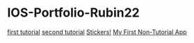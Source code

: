 # IOS-Portfolio-Rubin22

[first tutorial](https://github.com/haonnoah123/warCardGame)
[second tutorial](https://github.com/haonnoah123/Apple-Map-Tutorial)
[Stickers!](https://github.com/haonnoah123/iOS-Stickers)
[My First Non-Tutorial App](https://github.com/haonnoah123/first-app)
